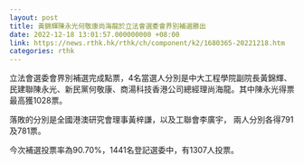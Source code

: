 ```yaml
---
layout: post
title: 黃錦輝陳永光何敬康尚海龍於立法會選委會界別補選勝出
date: 2022-12-18 13:01:57.000000000 +08:00
link: https://news.rthk.hk/rthk/ch/component/k2/1680365-20221218.htm
categories: rthk
---
```


立法會選委會界別補選完成點票，4名當選人分別是中大工程學院副院長黃錦輝、民建聯陳永光、新民黨何敬康、商湯科技香港公司總經理尚海龍。其中陳永光得票最高獲1028票。

落敗的分別是全國港澳研究會理事黃梓謙，以及工聯會李廣宇， 兩人分別各得791及781票。

今次補選投票率為90.70%，1441名登記選委中，有1307人投票。
